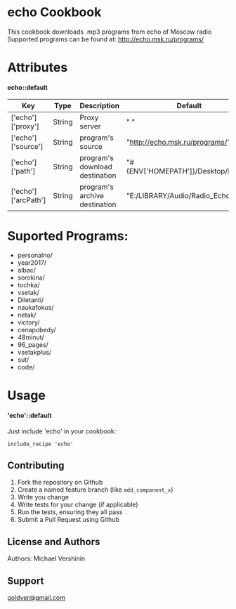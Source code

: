 echo Cookbook
==================

This cookbook downloads .mp3 programs from echo of Moscow radio <br>
Supported programs can be found at: http://echo.msk.ru/programs/ <br>

Attributes
==================
#### echo::default

| Key | Type | Description | Default |
| --- | ---- | ----------- | ------- |
| ['echo']['proxy'] | String | Proxy server | " " |
| ['echo']['source'] | String | program's source | "http://echo.msk.ru/programs/" |
| ['echo']['path'] | String | program's download destination | "#{ENV['HOMEPATH']}/Desktop/Radio/" |
| ['echo']['arcPath'] | String | program's archive destination | "E:/LIBRARY/Audio/Radio_Echo/" |

Suported Programs:
==================

* personalno/ <br>
* year2017/ <br>
* albac/ <br>
* sorokina/ <br>
* tochka/ <br>
* vsetak/ <br>
* Diletanti/ <br>
* naukafokus/ <br>
* netak/
* victory/ <br>
* cenapobedy/ <br>
* 48minut/ <br>
* 96_pages/ <br>
* vsetakplus/ <br>
* sut/ <br>
* code/ <br>

Usage
==================
#### 'echo'::default

Just include 'echo' in your cookbook:

    include_recipe 'echo'

Contributing
------------
1. Fork the repository on Github
2. Create a named feature branch (like `add_component_x`)
3. Write you change
4. Write tests for your change (if applicable)
5. Run the tests, ensuring they all pass
6. Submit a Pull Request using Github

License and Authors
-------------------
Authors: Michael Vershinin

Support
-------------------
goldver@gmail.com